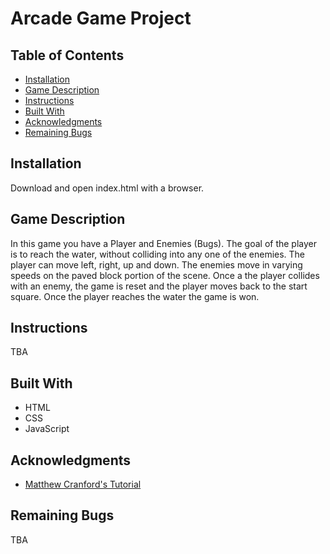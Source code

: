 # Arcade Game Project

## Table of Contents

* [Installation](#installation)
* [Game Description](#game-description)
* [Instructions](#instructions)
* [Built With](#built-with)
* [Acknowledgments](#acknowledgments)
* [Remaining Bugs](#remaining-bugs)

## Installation

Download and open index.html with a browser.

## Game Description

In this game you have a Player and Enemies (Bugs). The goal of the player is to reach the water, without colliding into any one of the enemies. The player can move left, right, up and down. The enemies move in varying speeds on the paved block portion of the scene. Once a the player collides with an enemy, the game is reset and the player moves back to the start square. Once the player reaches the water the game is won.

## Instructions

TBA

## Built With

* HTML
* CSS
* JavaScript

## Acknowledgments

* [Matthew Cranford's Tutorial](https://matthewcranford.com/category/blog-posts/walkthrough/arcade-game/)

## Remaining Bugs

TBA
